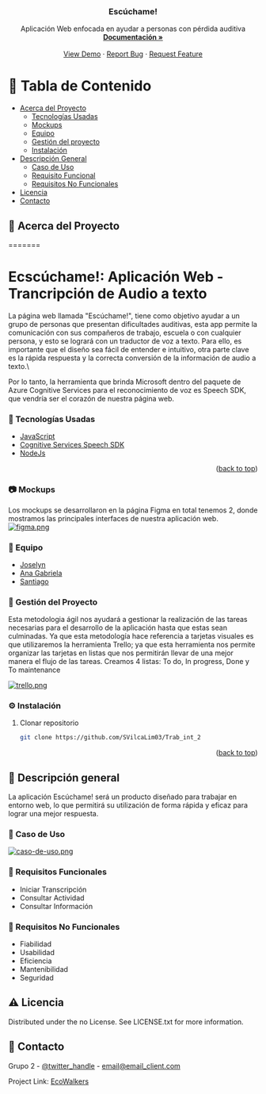 
<!-- PROJECT LOGO -->

<br />
<div align="center">


<h3 align="center">Escúchame!</h3>

  <p align="center">
    Aplicación Web enfocada en ayudar a personas con pérdida auditiva
    <br />
    <a href="https://docs.google.com/document/d/1s1gV0AmxZG5u029aQwCnikhdyj4lpGjF/edit"><strong>Documentación »</strong></a>
    <br />
    <br />
    <a href="https://github.com/eluqm/IS-3group5">View Demo</a>
    ·
    <a href="https://github.com/eluqm/IS-3group5">Report Bug</a>
    ·
    <a href="https://github.com/eluqm/IS-3group5">Request Feature</a>
  </p>
</div>



<!-- TABLE OF CONTENTS -->

# :notebook_with_decorative_cover: Tabla de Contenido

- [Acerca del Proyecto](#star2-acerca-del-proyecto)
    * [Tecnologías Usadas](#space_invader-tecnologías-usadas)
    * [Mockups](#camera-mockups)
    * [Equipo](#wave-equipo)
    * [Gestión del proyecto](#compass-gestión-del-proyecto)
    * [Instalación](#gear-instalación)
- [Descripción General](#dart-descripción-general)
    * [Caso de Uso](#dart-caso-de-uso)
    * [Requisito Funcional](#dart-requisito-funcional)
    * [Requisitos No Funcionales](#dart-requisitos-no-funcionales)
- [Licencia](#warning-licencia)
- [Contacto](#handshake-contacto)

## :star2: Acerca del Proyecto
=======
# Ecscúchame!: Aplicación Web - Trancripción de Audio a texto

La página web llamada "Escúchame!", tiene como objetivo ayudar a un grupo de personas que presentan dificultades auditivas, esta app permite la comunicación con sus compañeros de trabajo, escuela o con cualquier persona, y esto se logrará con un traductor de voz a texto. Para ello, es importante que el diseño sea fácil de entender e intuitivo, otra parte clave es la rápida respuesta y la correcta conversión de la información de audio a texto.\\

Por lo tanto, la herramienta que brinda Microsoft dentro del paquete de Azure Cognitive Services para el reconocimiento de voz es Speech SDK, que vendría ser el corazón de nuestra página web.
### :space_invader: Tecnologías Usadas
* [JavaScript](https://developer.android.com/)
* [Cognitive Services Speech SDK](https://www.java.com/)
* [NodeJs](https://console.firebase.google.com/)
<p align="right">(<a href="#top">back to top</a>)</p>

### :camera: Mockups

Los mockups se desarrollaron en la página Figma en total tenemos 2, donde mostramos las principales interfaces de nuestra aplicación web.
[![figma.png](https://i.postimg.cc/6qYmzBTD/figma.png)](https://postimg.cc/vxxhZFrz)

### :wave: Equipo

* [Joselyn](https://github.com/Joselyn7)
* [Ana Gabriela](https://github.com/AnagabrielaJimenez)
* [Santiago](https://github.com/SVilcaLim03)



### :compass: Gestión del Proyecto

Esta metodologia ágil nos ayudará a gestionar la realización de las tareas necesarias para el desarrollo de la aplicación hasta que estas sean culminadas.
Ya que esta metodología hace referencia a tarjetas visuales es que utilizaremos la herramienta Trello; ya que esta herramienta nos permite organizar las tarjetas en listas que nos permitirán llevar de una mejor manera  el flujo de las tareas.
Creamos 4 listas: To do, In progress, Done y To maintenance

[![trello.png](https://i.postimg.cc/xjvYMm5z/trello.png)](https://postimg.cc/Z051hC1b)

### :gear: Instalación

1. Clonar repositorio
   ```sh
   git clone https://github.com/SVilcaLim03/Trab_int_2
   ```

<p align="right">(<a href="#top">back to top</a>)</p>

## :dart: Descripción general

La aplicación Escúchame! será un producto diseñado para trabajar en entorno web, lo que permitirá su utilización de forma rápida y eficaz para lograr una mejor respuesta.

### :dart: Caso de Uso

[![caso-de-uso.png](https://i.postimg.cc/NFX1jcrW/caso-de-uso.png)](https://postimg.cc/Fk9fTwpZ)
### :dart: Requisitos Funcionales

- Iniciar Transcripción
- Consultar Actividad
- Consultar Información


### :dart: Requisitos No Funcionales

- Fiabilidad
- Usabilidad
- Eficiencia
- Mantenibilidad
- Seguridad

## :warning: Licencia

Distributed under the no License. See LICENSE.txt for more information.

## :handshake: Contacto

Grupo 2 - [@twitter_handle](https://twitter.com/twitter_handle) - email@email_client.com

Project Link: [EcoWalkers](https://github.com/SVilcaLim03/Trab_int_2)



